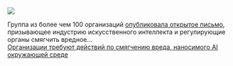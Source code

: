 <!--2025-02-07 13:41:54-->
<div class="yb">
  <div class="rss smaller1 habr"><img src="https://habrastorage.org/getpro/habr/upload_files/e6d/a6b/cd7/e6da6bcd77f228c4572c077345adafb7.png" /><p>Группа из более чем 100 организаций&nbsp;<a href="https://greenscreen.network/en/blog/within-bounds-limiting-ai-environmental-impact/">опубликовала открытое письмо</a>, призывающее индустрию искусственного интеллекта и регулирующие органы смягчить вредное... <br><a class="light" href="https://habr.com/ru/companies/bothub/news/880482/?utm_source=habrahabr&utm_medium=rss&utm_campaign=880482">Организации требуют действий по смягчению вреда, наносимого AI окружающей среде</a></div>
</div>
